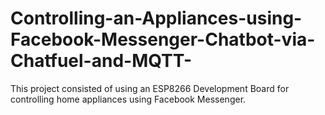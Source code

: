 # Controlling-an-Appliances-using-Facebook-Messenger-Chatbot-via-Chatfuel-and-MQTT-
This project consisted of using an ESP8266 Development Board for controlling home appliances using Facebook Messenger.
